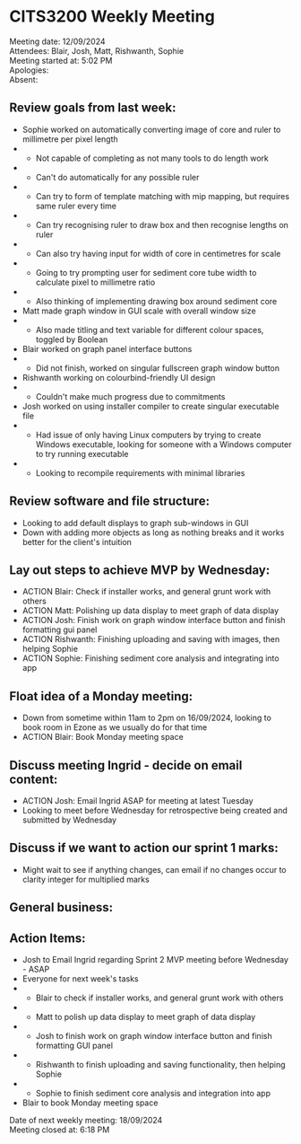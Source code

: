 # CITS3200 Weekly Meeting #
Meeting date: 12/09/2024  
Attendees: Blair, Josh, Matt, Rishwanth, Sophie  
Meeting started at: 5:02 PM  
Apologies:  
Absent: 


## Review goals from last week:
- Sophie worked on automatically converting image of core and ruler to millimetre per pixel length
- - Not capable of completing as not many tools to do length work
- - Can't do automatically for any possible ruler
- - Can try to form of template matching with mip mapping, but requires same ruler every time
- - Can try recognising ruler to draw box and then recognise lengths on ruler
- - Can also try having input for width of core in centimetres for scale
- - Going to try prompting user for sediment core tube width to calculate pixel to millimetre ratio
- - Also thinking of implementing drawing box around sediment core
- Matt made graph window in GUI scale with overall window size
- - Also made titling and text variable for different colour spaces, toggled by Boolean
- Blair worked on graph panel interface buttons
- - Did not finish, worked on singular fullscreen graph window button
- Rishwanth working on colourbind-friendly UI design
- - Couldn't make much progress due to commitments
- Josh worked on using installer compiler to create singular executable file
- - Had issue of only having Linux computers by trying to create Windows executable, looking for someone with a Windows computer to try running executable
- - Looking to recompile requirements with minimal libraries

## Review software and file structure:
- Looking to add default displays to graph sub-windows in GUI
- Down with adding more objects as long as nothing breaks and it works better for the client's intuition

## Lay out steps to achieve MVP by Wednesday:
- ACTION Blair: Check if installer works, and general grunt work with others
- ACTION Matt: Polishing up data display to meet graph of data display
- ACTION Josh: Finish work on graph window interface button and finish formatting gui panel
- ACTION Rishwanth: Finishing uploading and saving with images, then helping Sophie
- ACTION Sophie: Finishing sediment core analysis and integrating into app

## Float idea of a Monday meeting:
- Down from sometime within 11am to 2pm on 16/09/2024, looking to book room in Ezone as we usually do for that time
- ACTION Blair: Book Monday meeting space

## Discuss meeting Ingrid - decide on email content:
- ACTION Josh: Email Ingrid ASAP for meeting at latest Tuesday
- Looking to meet before Wednesday for retrospective being created and submitted by Wednesday

## Discuss if we want to action our sprint 1 marks:
- Might wait to see if anything changes, can email if no changes occur to clarity integer for multiplied marks

## General business:

## Action Items:
- Josh to Email Ingrid regarding Sprint 2 MVP meeting before Wednesday - ASAP
- Everyone for next week's tasks
- - Blair to check if installer works, and general grunt work with others
- - Matt to polish up data display to meet graph of data display
- - Josh to finish work on graph window interface button and finish formatting GUI panel
- - Rishwanth to finish uploading and saving functionality, then helping Sophie
- - Sophie to finish sediment core analysis and integration into app
- Blair to book Monday meeting space


Date of next weekly meeting: 18/09/2024  
Meeting closed at: 6:18 PM